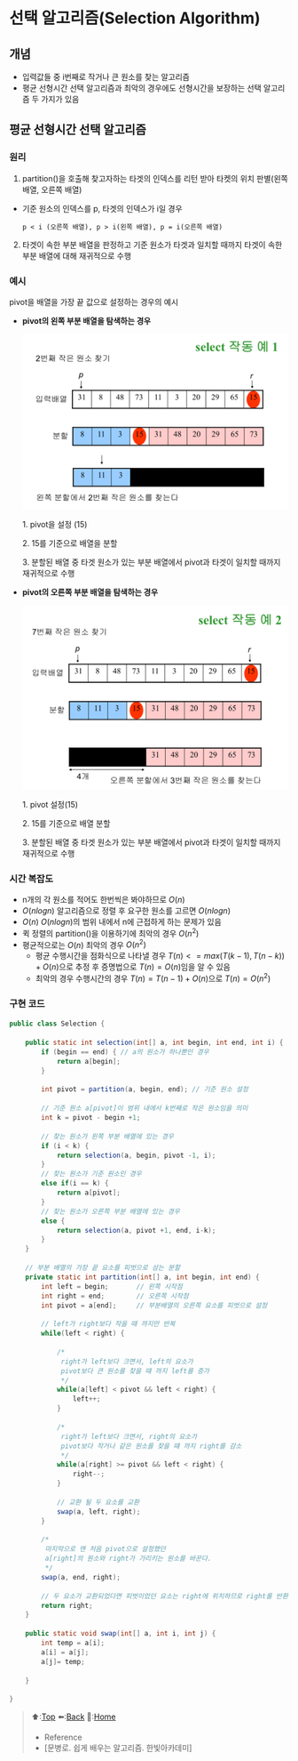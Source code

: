 # 선택 알고리즘(Selection Algorithm)
## 개념
- 입력값들 중 i번째로 작거나 큰 원소를 찾는 알고리즘
- 평균 선형시간 선택 알고리즘과 최악의 경우에도 선형시간을 보장하는 선택 알고리즘 두 가지가 있음

## 평균 선형시간 선택 알고리즘

### 원리
1. partition()을 호출해 찾고자하는 타겟의 인덱스를 리턴 받아 타켓의 위치 판별(왼쪽 배열, 오른쪽 배열)
  - 기준 원소의 인덱스를 p, 타겟의 인덱스가 i일 경우

    `p < i (오른쪽 배열), p > i(왼쪽 배열), p = i(오른쪽 배열)`   
2. 타겟이 속한 부분 배열을 판정하고 기준 원소가 타겟과 일치할 때까지 타겟이 속한 부분 배열에 대해 재귀적으로 수행

### 예시
pivot을 배열을 가장 끝 값으로 설정하는 경우의 예시 

- **pivot의 왼쪽 부분 배열을 탐색하는 경우**

	<img src="https://github.com/Minho979/CS_Study/blob/main/contents/images/SelectionAlgorithmEx1.jpeg" width="500">

	1\. pivot을 설정 (15)

	2\. 15를 기준으로 배열을 분할 

	3\. 분할된 배열 중 타겟 원소가 있는 부분 배열에서 pivot과 타겟이 일치할 때까지 재귀적으로 수행

- **pivot의 오른쪽 부분 배열을 탐색하는 경우**

	<img src="https://github.com/Minho979/CS_Study/blob/main/contents/images/SelectionAlgorithmEx2.jpeg" width="500">

	1\. pivot 설정(15)

	2\. 15를 기준으로 배열 분할

	3\. 분할된 배열 중 타겟 원소가 있는 부분 배열에서 pivot과 타겟이 일치할 때까지 재귀적으로 수행


### 시간 복잡도
- n개의 각 원소를 적어도 한번씩은 봐야하므로 $O(n)$
- $O(nlogn)$ 알고리즘으로 정렬 후 요구한 원소를 고르면 $O(nlogn)$
- $O(n)~O(nlogn)$의 범위 내에서 n에 근접하게 하는 문제가 있음
- 퀵 정렬의 partition()을 이용하기에 최악의 경우 $O(n^2)$
- 평균적으로는 $O(n)$ 최악의 경우 $O(n^2)$
  - 평균 수행시간을 점화식으로 나타낼 경우 $T(n) <= max(T(k-1), T(n-k))+O(n)$으로 추정 후 증명법으로 $T(n) = O(n)$임을 알 수 있음
  - 최악의 경우 수행시간의 경우 $T(n) = T(n-1) + O(n)$으로 $T(n) = O(n^2)$

### 구현 코드
```java
public class Selection {
	
	public static int selection(int[] a, int begin, int end, int i) {
		if (begin == end) { // a의 원소가 하나뿐인 경우 
			return a[begin];
		}
		
		int pivot = partition(a, begin, end); // 기준 원소 설정 
		
		// 기준 원소 a[pivot]이 범위 내에서 k번째로 작은 원소임을 의미 
		int k = pivot - begin +1; 
		
		// 찾는 원소가 왼쪽 부분 배열에 있는 경우 
		if (i < k) {
			return selection(a, begin, pivot -1, i); 
		}
		// 찾는 원소가 기준 원소인 경우 
		else if(i == k) {
			return a[pivot];
		}
		// 찾는 원소가 오른쪽 부분 배열에 있는 경우 
		else {
			return selection(a, pivot +1, end, i-k);
		}
	}
	
	// 부분 배열의 가장 끝 요소를 피벗으로 삼는 분할 
	private static int partition(int[] a, int begin, int end) {		
		int left = begin;	    // 왼쪽 시작점
		int right = end;        // 오른쪽 시작점
		int pivot = a[end];		// 부분배열의 오른쪽 요소를 피벗으로 설정
		
		// left가 right보다 작을 때 까지만 반복
		while(left < right) {
			
			/*
			 right가 left보다 크면서, left의 요소가 
			 pivot보다 큰 원소를 찾을 떄 까지 left를 증가
			 */
			while(a[left] < pivot && left < right) {
				left++;
			}
			
			/*
			 right가 left보다 크면서, right의 요소가 
			 pivot보다 작거나 같은 원소를 찾을 떄 까지 right를 감소
			 */
			while(a[right] >= pivot && left < right) {
				right--;
			}
			
			// 교환 될 두 요소를 교환 
			swap(a, left, right);
		}
	
		/*
		 마지막으로 맨 처음 pivot으로 설정했던 
		 a[right]의 원소와 right가 가리키는 원소를 바꾼다.
		 */
		swap(a, end, right);
		
		// 두 요소가 교환되었다면 피벗이었던 요소는 right에 위치하므로 right를 반환한다.
		return right;
	}
	
	public static void swap(int[] a, int i, int j) {
		int temp = a[i];
		a[i] = a[j];
		a[j]= temp;
		
	}

}
```


> ⬆️:[Top](#선택-알고리즘Selection-Algorithm)
> ⬅️:[Back](https://github.com/Minho979/CS_Study/blob/main/README.md#%EF%B8%8F-Algorithm)
> 💁:[Home](https://github.com/Minho979/CS_Study/blob/main/README.md)
> - Reference
> - [문병로. 쉽게 배우는 알고리즘. 한빛아카데미]
